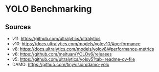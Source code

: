 # YOLO Benchmarking

## Sources

- v11: https://github.com/ultralytics/ultralytics
- v10: https://docs.ultralytics.com/models/yolov10/#performance
- v8: https://docs.ultralytics.com/models/yolov8/#performance-metrics
- v6: https://github.com/meituan/YOLOv6/releases
- v5: https://github.com/ultralytics/yolov5?tab=readme-ov-file
- DAMO: https://github.com/tinyvision/damo-yolo
